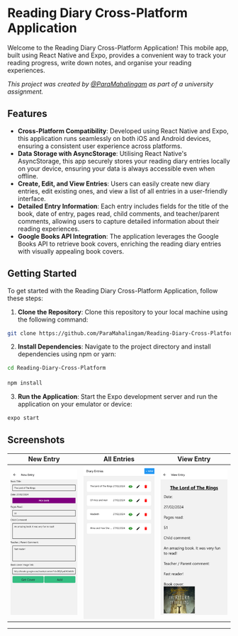 # Reading Diary Cross-Platform Application

Welcome to the Reading Diary Cross-Platform Application! This mobile app, built using React Native and Expo, provides a convenient way to track your reading progress, write down notes, and organise your reading experiences.

*This project was created by [@ParaMahalingam](https://www.github.com/ParaMahalingam) as part of a university assignment.*

## Features

- **Cross-Platform Compatibility**: Developed using React Native and Expo, this application runs seamlessly on both iOS and Android devices, ensuring a consistent user experience across platforms.
- **Data Storage with AsyncStorage**: Utilising React Native's AsyncStorage, this app securely stores your reading diary entries locally on your device, ensuring your data is always accessible even when offline.
- **Create, Edit, and View Entries**: Users can easily create new diary entries, edit existing ones, and view a list of all entries in a user-friendly interface.
- **Detailed Entry Information**: Each entry includes fields for the title of the book, date of entry, pages read, child comments, and teacher/parent comments, allowing users to capture detailed information about their reading experiences.
- **Google Books API Integration**: The application leverages the Google Books API to retrieve book covers, enriching the reading diary entries with visually appealing book covers.

## Getting Started

To get started with the Reading Diary Cross-Platform Application, follow these steps:

1. **Clone the Repository**: Clone this repository to your local machine using the following command:

```bash
git clone https://github.com/ParaMahalingam/Reading-Diary-Cross-Platform.git
```

2. **Install Dependencies**: Navigate to the project directory and install dependencies using npm or yarn:

```bash
cd Reading-Diary-Cross-Platform

npm install
```
3. **Run the Application**: Start the Expo development server and run the application on your emulator or device:

```bash
expo start
```

## Screenshots

New Entry|All Entries|View Entry
:-------------------------:|:-------------------------:|:-------------------------:
![](https://raw.githubusercontent.com/ParaMahalingam/Reading-Diary-Cross-Platform/main/screenshots/new.png?raw=true)  |  ![](https://raw.githubusercontent.com/ParaMahalingam/Reading-Diary-Cross-Platform/main/screenshots/entries.png?raw=true)  |  ![](https://raw.githubusercontent.com/ParaMahalingam/Reading-Diary-Cross-Platform/main/screenshots/view.png?raw=true)

---
